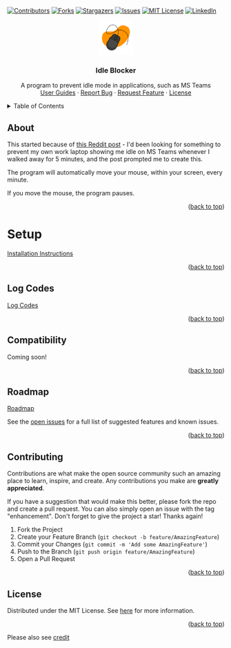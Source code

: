 <!-- Improved compatibility of back to top link: See: https://github.com/othneildrew/Best-README-Template/pull/73 -->
<a id="readme-top"></a>
<!--
*** 
-->

<!-- PROJECT SHIELDS -->
<!--
*** I'm using markdown "reference style" links for readability.
*** Reference links are enclosed in brackets [ ] instead of parentheses ( ).
*** See the bottom of this document for the declaration of the reference variables
*** for contributors-url, forks-url, etc. This is an optional, concise syntax you may use.
*** https://www.markdownguide.org/basic-syntax/#reference-style-links
-->

[![Contributors][contributors-shield]][contributors-url]
[![Forks][forks-shield]][forks-url]
[![Stargazers][stars-shield]][stars-url]
[![Issues][issues-shield]][issues-url]
[![MIT License][license-shield]][license-url]
[![LinkedIn][linkedin-shield]][linkedin-url]

<div align="center">
  <a href="https://github.com/nyxtryx/Mouse-Mover/">
    <img src="images/logo.png" alt="Logo" width="80" height="80">
  </a>
</div>

<div>
  <h3 align="center">Idle Blocker</h3>

  <p align="center">
    A  program to prevent idle mode in applications, such as MS Teams
    <br />
    <a href="https://nyxtryx.github.io/Mouse-Mover/guides/index">User Guides</a>
    ·
    <a href="https://nyxtryx.github.io/Mouse-Mover/guides/report-a-bug">Report Bug</a>
    ·
    <a href="https://nyxtryx.github.io/Mouse-Mover/guides/report-a-bug">Request Feature</a>
    ·
    <a href="https://nyxtryx.github.io/Mouse-Mover/mit-license">License</a>

  </p>
</div>

<details>
  <summary>Table of Contents</summary>
  <ol>
    <li><a href="#about">About</a></li>
    <li><a href="#setup">Setup</a></li>
    <li><a href='#log-codes'>Log Codes</a></li>
    <li><a href='#compatibility'>Compatibility</a></li>
    <li><a href="#roadmap">Roadmap</a></li>
    <li><a href="#contributing">Contributing</a></li>
    <li><a href="#license">License</a></li>
  </ol>
</details>

## About

This started because of [this Reddit post](https://www.reddit.com/r/workfromhome/comments/1cx7ayd/how_do_i_know_if_my_screen_time_is_monitored/) - I'd been looking for something to prevent my own work laptop showing me idle on MS Teams whenever I walked away for 5 minutes, and the post prompted me to create this.

The program will automatically move your mouse, within your screen, every minute.

If you move the mouse, the program pauses.

<p align="right">(<a href="#readme-top">back to top</a>)</p>

# Setup
[Installation Instructions](https://nyxtryx.github.io/Mouse-Mover/guides/index)

<p align="right">(<a href="#readme-top">back to top</a>)</p>

## Log Codes
[Log Codes](https://nyxtryx.github.io/Mouse-Mover/guides/log-codes)

<p align="right">(<a href="#readme-top">back to top</a>)</p>

## Compatibility
Coming soon!

<p align="right">(<a href="#readme-top">back to top</a>)</p>

## Roadmap
<!-- ❌   ✅  �-->
[Roadmap](https://nyxtryx.github.io/Mouse-Mover/guides/features)

See the [open issues](https://github.com/nyxtryx/Mouse-Mover/issues) for a full list of suggested features and known issues.

<p align="right">(<a href="#readme-top">back to top</a>)</p>

## Contributing

Contributions are what make the open source community such an amazing place to learn, inspire, and create. Any contributions you make are **greatly appreciated**.

If you have a suggestion that would make this better, please fork the repo and create a pull request. You can also simply open an issue with the tag "enhancement".
Don't forget to give the project a star! Thanks again!

1. Fork the Project
2. Create your Feature Branch (`git checkout -b feature/AmazingFeature`)
3. Commit your Changes (`git commit -m 'Add some AmazingFeature'`)
4. Push to the Branch (`git push origin feature/AmazingFeature`)
5. Open a Pull Request

<p align="right">(<a href="#readme-top">back to top</a>)</p>

<!-- LICENSE -->
## License

Distributed under the MIT License. See [here](https://nyxtryx.github.io/Mouse-Mover/mit-license) for more information.

<p align="right">(<a href="#readme-top">back to top</a>)</p>

Please also see [credit](https://nyxtryx.github.io/Mouse-Mover/credit.txt)

<!-- MARKDOWN LINKS -->
[contributors-shield]: https://img.shields.io/github/contributors/nyxtryx/Mouse-Mover.svg?style=for-the-badge
[contributors-url]: https://github.com/nyxtryx/Mouse-Mover/graphs/contributors
[forks-shield]: https://img.shields.io/github/forks/nyxtryx/Mouse-Mover.svg?style=for-the-badge
[forks-url]: https://github.com/nyxtryx/Mouse-Mover/network/members
[stars-shield]: https://img.shields.io/github/stars/nyxtryx/Mouse-Mover.svg?style=for-the-badge
[stars-url]: https://github.com/nyxtryx/Mouse-Mover/stargazers
[issues-shield]: https://img.shields.io/github/issues/nyxtryx/Mouse-Mover.svg?style=for-the-badge
[issues-url]: https://github.com/nyxtryx/Mouse-Mover/issues
[license-shield]: https://img.shields.io/github/license/nyxtryx/Mouse-Mover.svg?style=for-the-badge
[license-url]: https://github.com/nyxtryx/Mouse-Mover/blob/master/LICENSE.txt
[linkedin-shield]: https://img.shields.io/badge/-LinkedIn-black.svg?style=for-the-badge&logo=linkedin&colorB=555
[linkedin-url]: https://www.linkedin.com/in/dan-mcc/
[windows-cli-install-guide]: https://nyxtryx.github.io/Mouse-Mover/guides/windows-cli-install
[bug-reporting]: https://nyxtryx.github.io/Mouse-Mover/guides/report-a-bug
[setup]: https://nyxtryx.github.io/Mouse-Mover#setup